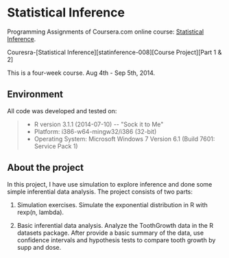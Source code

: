 Statistical Inference
=============================

Programming Assignments of Coursera.com online course: [Statistical Inference][1].

Couresra-[Statistical Inference][statinference-008][Course Project][Part 1 & 2]

This is a four-week course. Aug 4th - Sep 5th, 2014.

## Environment 

All code was developed and tested on:

> * R version 3.1.1 (2014-07-10) -- "Sock it to Me"
> * Platform: i386-w64-mingw32/i386 (32-bit)
> * Operating System: Microsoft Windows 7 Version 6.1 (Build 7601: Service Pack 1)

## About the project

In this project, I have use simulation to explore inference and done some simple inferential data analysis. The project consists of two parts:

1. Simulation exercises.
Simulate the exponential distribution in R with rexp(n, lambda).

2. Basic inferential data analysis.
Analyze the ToothGrowth data in the R datasets package. After provide a basic summary of the data, use confidence intervals and hypothesis tests to compare tooth growth by supp and dose.


[1]:https://class.coursera.org/course/statinference